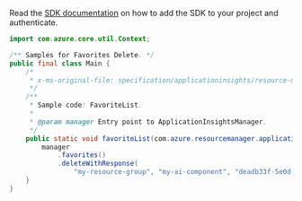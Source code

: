 Read the [SDK documentation](https://github.com/Azure/azure-sdk-for-java/blob/azure-resourcemanager-applicationinsights_1.0.0-beta.2/sdk/applicationinsights/azure-resourcemanager-applicationinsights/README.md) on how to add the SDK to your project and authenticate.

```java
import com.azure.core.util.Context;

/** Samples for Favorites Delete. */
public final class Main {
    /*
     * x-ms-original-file: specification/applicationinsights/resource-manager/Microsoft.Insights/stable/2015-05-01/examples/FavoriteDelete.json
     */
    /**
     * Sample code: FavoriteList.
     *
     * @param manager Entry point to ApplicationInsightsManager.
     */
    public static void favoriteList(com.azure.resourcemanager.applicationinsights.ApplicationInsightsManager manager) {
        manager
            .favorites()
            .deleteWithResponse(
                "my-resource-group", "my-ai-component", "deadb33f-5e0d-4064-8ebb-1a4ed0313eb2", Context.NONE);
    }
}
```
